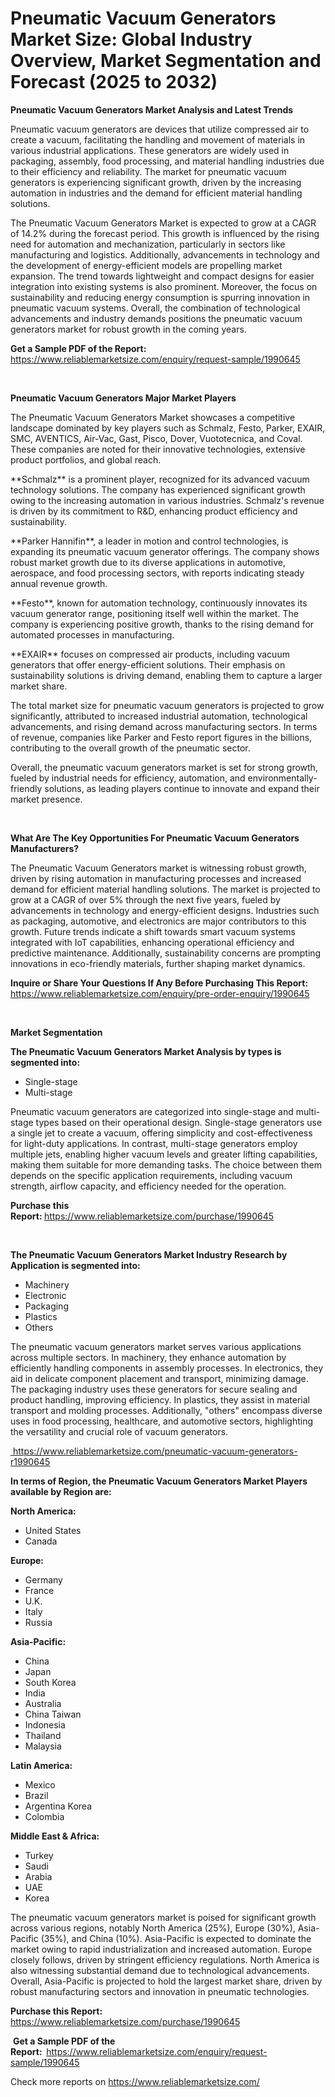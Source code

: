 <p><h1>Pneumatic Vacuum Generators Market Size: Global Industry Overview, Market Segmentation and Forecast (2025 to 2032)</h1></p><p><strong>Pneumatic Vacuum Generators Market Analysis and Latest Trends</strong></p>
<p><p>Pneumatic vacuum generators are devices that utilize compressed air to create a vacuum, facilitating the handling and movement of materials in various industrial applications. These generators are widely used in packaging, assembly, food processing, and material handling industries due to their efficiency and reliability. The market for pneumatic vacuum generators is experiencing significant growth, driven by the increasing automation in industries and the demand for efficient material handling solutions.</p><p>The Pneumatic Vacuum Generators Market is expected to grow at a CAGR of 14.2% during the forecast period. This growth is influenced by the rising need for automation and mechanization, particularly in sectors like manufacturing and logistics. Additionally, advancements in technology and the development of energy-efficient models are propelling market expansion. The trend towards lightweight and compact designs for easier integration into existing systems is also prominent. Moreover, the focus on sustainability and reducing energy consumption is spurring innovation in pneumatic vacuum systems. Overall, the combination of technological advancements and industry demands positions the pneumatic vacuum generators market for robust growth in the coming years.</p></p>
<p><strong>Get a Sample PDF of the Report:&nbsp;</strong> <a href="https://www.reliablemarketsize.com/enquiry/request-sample/1990645?utm_campaign=2936&utm_medium=2&utm_source=Github&utm_content=ia&utm_term=08042025&utm_id=pneumatic-vacuum-generators">https://www.reliablemarketsize.com/enquiry/request-sample/1990645</a></p>
<p>&nbsp;</p>
<p><strong>Pneumatic Vacuum Generators Major Market Players</strong></p>
<p><p>The Pneumatic Vacuum Generators Market showcases a competitive landscape dominated by key players such as Schmalz, Festo, Parker, EXAIR, SMC, AVENTICS, Air-Vac, Gast, Pisco, Dover, Vuototecnica, and Coval. These companies are noted for their innovative technologies, extensive product portfolios, and global reach.</p><p>**Schmalz** is a prominent player, recognized for its advanced vacuum technology solutions. The company has experienced significant growth owing to the increasing automation in various industries. Schmalz's revenue is driven by its commitment to R&D, enhancing product efficiency and sustainability.</p><p>**Parker Hannifin**, a leader in motion and control technologies, is expanding its pneumatic vacuum generator offerings. The company shows robust market growth due to its diverse applications in automotive, aerospace, and food processing sectors, with reports indicating steady annual revenue growth.</p><p>**Festo**, known for automation technology, continuously innovates its vacuum generator range, positioning itself well within the market. The company is experiencing positive growth, thanks to the rising demand for automated processes in manufacturing.</p><p>**EXAIR** focuses on compressed air products, including vacuum generators that offer energy-efficient solutions. Their emphasis on sustainability solutions is driving demand, enabling them to capture a larger market share.</p><p>The total market size for pneumatic vacuum generators is projected to grow significantly, attributed to increased industrial automation, technological advancements, and rising demand across manufacturing sectors. In terms of revenue, companies like Parker and Festo report figures in the billions, contributing to the overall growth of the pneumatic sector.</p><p>Overall, the pneumatic vacuum generators market is set for strong growth, fueled by industrial needs for efficiency, automation, and environmentally-friendly solutions, as leading players continue to innovate and expand their market presence.</p></p>
<p>&nbsp;</p>
<p><strong>What Are The Key Opportunities For Pneumatic Vacuum Generators Manufacturers?</strong></p>
<p><p>The Pneumatic Vacuum Generators market is witnessing robust growth, driven by rising automation in manufacturing processes and increased demand for efficient material handling solutions. The market is projected to grow at a CAGR of over 5% through the next five years, fueled by advancements in technology and energy-efficient designs. Industries such as packaging, automotive, and electronics are major contributors to this growth. Future trends indicate a shift towards smart vacuum systems integrated with IoT capabilities, enhancing operational efficiency and predictive maintenance. Additionally, sustainability concerns are prompting innovations in eco-friendly materials, further shaping market dynamics.</p></p>
<p><strong>Inquire or Share Your Questions If Any Before Purchasing This Report:</strong> <a href="https://www.reliablemarketsize.com/enquiry/pre-order-enquiry/1990645?utm_campaign=2936&utm_medium=2&utm_source=Github&utm_content=ia&utm_term=08042025&utm_id=pneumatic-vacuum-generators">https://www.reliablemarketsize.com/enquiry/pre-order-enquiry/1990645</a></p>
<p>&nbsp;</p>
<p><strong>Market Segmentation</strong></p>
<p><strong>The Pneumatic Vacuum Generators Market Analysis by types is segmented into:</strong></p>
<p><ul><li>Single-stage</li><li>Multi-stage</li></ul></p>
<p><p>Pneumatic vacuum generators are categorized into single-stage and multi-stage types based on their operational design. Single-stage generators use a single jet to create a vacuum, offering simplicity and cost-effectiveness for light-duty applications. In contrast, multi-stage generators employ multiple jets, enabling higher vacuum levels and greater lifting capabilities, making them suitable for more demanding tasks. The choice between them depends on the specific application requirements, including vacuum strength, airflow capacity, and efficiency needed for the operation.</p></p>
<p><strong>Purchase this Report:&nbsp;</strong><a href="https://www.reliablemarketsize.com/purchase/1990645?utm_campaign=2936&utm_medium=2&utm_source=Github&utm_content=ia&utm_term=08042025&utm_id=pneumatic-vacuum-generators">https://www.reliablemarketsize.com/purchase/1990645</a></p>
<p>&nbsp;</p>
<p><strong>The Pneumatic Vacuum Generators Market Industry Research by Application is segmented into:</strong></p>
<p><ul><li>Machinery</li><li>Electronic</li><li>Packaging</li><li>Plastics</li><li>Others</li></ul></p>
<p><p>The pneumatic vacuum generators market serves various applications across multiple sectors. In machinery, they enhance automation by efficiently handling components in assembly processes. In electronics, they aid in delicate component placement and transport, minimizing damage. The packaging industry uses these generators for secure sealing and product handling, improving efficiency. In plastics, they assist in material transport and molding processes. Additionally, "others" encompass diverse uses in food processing, healthcare, and automotive sectors, highlighting the versatility and crucial role of vacuum generators.</p></p>
<p><a href="https://www.reliablemarketsize.com/pneumatic-vacuum-generators-r1990645?utm_campaign=2936&utm_medium=2&utm_source=Github&utm_content=ia&utm_term=08042025&utm_id=pneumatic-vacuum-generators">&nbsp;https://www.reliablemarketsize.com/pneumatic-vacuum-generators-r1990645</a></p>
<p><strong>In terms of Region, the Pneumatic Vacuum Generators Market Players available by Region are:</strong></p>
<p>
    <p> <strong> North America: </strong>
        <ul>
            <li>United States</li>
            <li>Canada</li>
        </ul>
        </p> 
    <p> <strong> Europe: </strong>
        <ul>
            <li>Germany</li>
            <li>France</li>
            <li>U.K.</li>
            <li>Italy</li>
            <li>Russia</li>
        </ul>
        </p> 
    <p> <strong> Asia-Pacific: </strong>
        <ul>
            <li>China</li>
            <li>Japan</li>
            <li>South Korea</li>
            <li>India</li>
            <li>Australia</li>
            <li>China Taiwan</li>
            <li>Indonesia</li>
            <li>Thailand</li>
            <li>Malaysia</li>
        </ul>
        </p> 
    <p> <strong> Latin America: </strong>
        <ul>
            <li>Mexico</li>
            <li>Brazil</li>
            <li>Argentina Korea</li>
            <li>Colombia</li>
        </ul>
        </p> 
    <p> <strong> Middle East & Africa: </strong>
        <ul>
            <li>Turkey</li>
            <li>Saudi</li>
            <li>Arabia</li>
            <li>UAE</li>
            <li>Korea</li>
        </ul>
    </p>
    </p>
<p><p>The pneumatic vacuum generators market is poised for significant growth across various regions, notably North America (25%), Europe (30%), Asia-Pacific (35%), and China (10%). Asia-Pacific is expected to dominate the market owing to rapid industrialization and increased automation. Europe closely follows, driven by stringent efficiency regulations. North America is also witnessing substantial demand due to technological advancements. Overall, Asia-Pacific is projected to hold the largest market share, driven by robust manufacturing sectors and innovation in pneumatic technologies.</p></p>
<p><strong>Purchase this Report: </strong><a href="https://www.reliablemarketsize.com/purchase/1990645?utm_campaign=2936&utm_medium=2&utm_source=Github&utm_content=ia&utm_term=08042025&utm_id=pneumatic-vacuum-generators">https://www.reliablemarketsize.com/purchase/1990645</a></p>
<p>&nbsp;<strong>Get a Sample PDF of the Report:&nbsp;&nbsp;</strong><a href="https://www.reliablemarketsize.com/enquiry/request-sample/1990645?utm_campaign=2936&utm_medium=2&utm_source=Github&utm_content=ia&utm_term=08042025&utm_id=pneumatic-vacuum-generators">https://www.reliablemarketsize.com/enquiry/request-sample/1990645</a></p>
<p><strong></strong></p>
<p>Check more reports on <a href="https://www.reliablemarketsize.com/?utm_campaign=2936&utm_medium=2&utm_source=Github&utm_content=ia&utm_term=08042025&utm_id=pneumatic-vacuum-generators">https://www.reliablemarketsize.com/</a></p>
